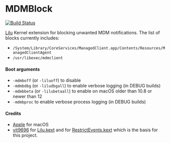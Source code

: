 MDMBlock
==============

[![Build Status](https://github.com/flagersgit/MDMBlock/workflows/CI/badge.svg?branch=master)](https://github.com/flagersgit/MDMBlock/actions)

[Lilu](https://github.com/acidanthera/Lilu) Kernel extension for blocking unwanted MDM notifications. The list of blocks currently includes:

- `/System/Library/CoreServices/ManagedClient.app/Contents/Resources/ManagedClientAgent`
- `/usr/libexec/mdmclient`

#### Boot arguments
- `-mdmboff` (or `-liluoff`) to disable
- `-mdmbdbg` (or `-liludbgall`) to enable verbose logging (in DEBUG builds)
- `-mdmbbeta` (or `-lilubetaall`) to enable on macOS older than 10.8 or newer than 12
- `-mdmbproc` to enable verbose process logging (in DEBUG builds)

#### Credits
- [Apple](https://www.apple.com) for macOS  
- [vit9696](https://github.com/vit9696) for [Lilu.kext](https://github.com/vit9696/Lilu) and for [RestrictEvents.kext](https://github.com/acidanthera/RestrictEvents) which is the basis for this project.
